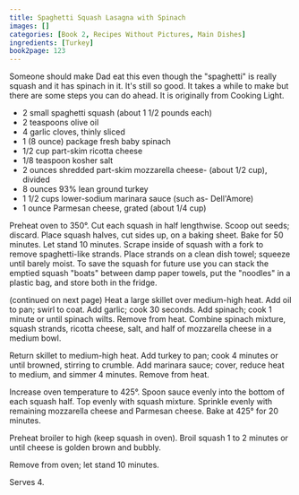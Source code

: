```yaml
---
title: Spaghetti Squash Lasagna with Spinach
images: []
categories: [Book 2, Recipes Without Pictures, Main Dishes]
ingredients: [Turkey]
book2page: 123
---
```


Someone should make Dad eat this even though the "spaghetti" is really squash and it has spinach in it. It's still so good. It takes a while to make but there are some steps you can do ahead. It is originally from Cooking Light. 

- 2 small spaghetti squash (about 1 1/2 pounds each)
- 2 teaspoons olive oil
- 4 garlic cloves, thinly sliced
- 1 (8 ounce) package fresh baby spinach
- 1/2 cup part-skim ricotta cheese
- 1/8 teaspoon kosher salt
- 2 ounces shredded part-skim mozzarella cheese- (about 1/2 cup), divided
- 8 ounces 93% lean ground turkey
- 1 1/2 cups lower-sodium marinara sauce (such as- Dell'Amore)
- 1 ounce Parmesan cheese, grated (about 1/4 cup)

Preheat oven to 350°. Cut each squash in half lengthwise. Scoop out seeds; discard. Place squash halves, cut sides up, on a baking sheet. Bake for 50 minutes. Let stand 10 minutes. Scrape inside of squash with a fork to remove spaghetti-like strands. Place strands on a clean dish towel; squeeze until barely moist. To save the squash for future use you can stack the emptied squash "boats" between damp paper towels, put the "noodles" in a plastic bag, and store both in the fridge. 

(continued on next page)
Heat a large skillet over medium-high heat. Add oil to pan; swirl to coat. Add garlic; cook 30 seconds. Add spinach; cook 1 minute or until spinach wilts. Remove from heat. Combine spinach mixture, squash strands, ricotta cheese, salt, and half of mozzarella cheese in a medium bowl. 

Return skillet to medium-high heat. Add turkey to pan; cook 4 minutes or until browned, stirring to crumble. Add marinara sauce; cover, reduce heat to medium, and simmer 4 minutes. Remove from heat. 

Increase oven temperature to 425°. Spoon sauce evenly into the bottom of each squash half. Top evenly with squash mixture. Sprinkle evenly with remaining mozzarella cheese and Parmesan cheese. Bake at 425° for 20 minutes. 

Preheat broiler to high (keep squash in oven). Broil squash 1 to 2 minutes or until cheese is golden brown and bubbly. 

Remove from oven; let stand 10 minutes. 

Serves 4.
